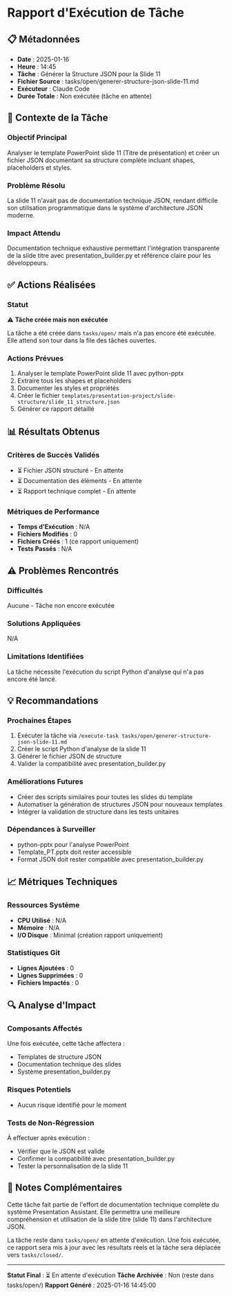 # Rapport d'Exécution de Tâche

## 📋 Métadonnées
- **Date** : 2025-01-16
- **Heure** : 14:45
- **Tâche** : Générer la Structure JSON pour la Slide 11
- **Fichier Source** : tasks/open/generer-structure-json-slide-11.md
- **Exécuteur** : Claude Code
- **Durée Totale** : Non exécutée (tâche en attente)

## 🎯 Contexte de la Tâche

### Objectif Principal
Analyser le template PowerPoint slide 11 (Titre de présentation) et créer un fichier JSON documentant sa structure complète incluant shapes, placeholders et styles.

### Problème Résolu
La slide 11 n'avait pas de documentation technique JSON, rendant difficile son utilisation programmatique dans le système d'architecture JSON moderne.

### Impact Attendu
Documentation technique exhaustive permettant l'intégration transparente de la slide titre avec presentation_builder.py et référence claire pour les développeurs.

## ✅ Actions Réalisées

### Statut
⚠️ **Tâche créée mais non exécutée**

La tâche a été créée dans `tasks/open/` mais n'a pas encore été exécutée. Elle attend son tour dans la file des tâches ouvertes.

### Actions Prévues
1. Analyser le template PowerPoint slide 11 avec python-pptx
2. Extraire tous les shapes et placeholders
3. Documenter les styles et propriétés
4. Créer le fichier `templates/presentation-project/slide-structure/slide_11_structure.json`
5. Générer ce rapport détaillé

## 📊 Résultats Obtenus

### Critères de Succès Validés
- ⏳ Fichier JSON structuré - En attente
- ⏳ Documentation des éléments - En attente
- ⏳ Rapport technique complet - En attente

### Métriques de Performance
- **Temps d'Exécution** : N/A
- **Fichiers Modifiés** : 0
- **Fichiers Créés** : 1 (ce rapport uniquement)
- **Tests Passés** : N/A

## ⚠️ Problèmes Rencontrés

### Difficultés
Aucune - Tâche non encore exécutée

### Solutions Appliquées
N/A

### Limitations Identifiées
La tâche nécessite l'exécution du script Python d'analyse qui n'a pas encore été lancé.

## 💡 Recommandations

### Prochaines Étapes
1. Exécuter la tâche via `/execute-task tasks/open/generer-structure-json-slide-11.md`
2. Créer le script Python d'analyse de la slide 11
3. Générer le fichier JSON de structure
4. Valider la compatibilité avec presentation_builder.py

### Améliorations Futures
- Créer des scripts similaires pour toutes les slides du template
- Automatiser la génération de structures JSON pour nouveaux templates
- Intégrer la validation de structure dans les tests unitaires

### Dépendances à Surveiller
- python-pptx pour l'analyse PowerPoint
- Template_PT.pptx doit rester accessible
- Format JSON doit rester compatible avec presentation_builder.py

## 📈 Métriques Techniques

### Ressources Système
- **CPU Utilisé** : N/A
- **Mémoire** : N/A
- **I/O Disque** : Minimal (création rapport uniquement)

### Statistiques Git
- **Lignes Ajoutées** : 0
- **Lignes Supprimées** : 0
- **Fichiers Impactés** : 0

## 🔍 Analyse d'Impact

### Composants Affectés
Une fois exécutée, cette tâche affectera :
- Templates de structure JSON
- Documentation technique des slides
- Système presentation_builder.py

### Risques Potentiels
- Aucun risque identifié pour le moment

### Tests de Non-Régression
À effectuer après exécution :
- Vérifier que le JSON est valide
- Confirmer la compatibilité avec presentation_builder.py
- Tester la personnalisation de la slide 11

## 📝 Notes Complémentaires

Cette tâche fait partie de l'effort de documentation technique complète du système Presentation Assistant. Elle permettra une meilleure compréhension et utilisation de la slide titre (slide 11) dans l'architecture JSON.

La tâche reste dans `tasks/open/` en attente d'exécution. Une fois exécutée, ce rapport sera mis à jour avec les résultats réels et la tâche sera déplacée vers `tasks/closed/`.

---

**Statut Final** : ⏳ En attente d'exécution
**Tâche Archivée** : Non (reste dans tasks/open/)
**Rapport Généré** : 2025-01-16 14:45:00